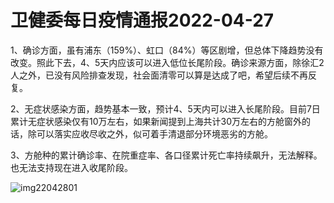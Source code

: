 # 卫健委每日疫情通报2022-04-27

1、确诊方面，虽有浦东（159%）、虹口（84%）等区剧增，但总体下降趋势没有改变。照此下去，4、5天内应该可以进入低位长尾阶段。确诊来源方面，除徐汇2人之外，已没有风险排查发现，社会面清零可以算是达成了吧，希望后续不再反复。

2、无症状感染方面，趋势基本一致，预计4、5天内可以进入长尾阶段。目前7日累计无症状感染仅有10万左右，如果新闻提到上海共计30万左右的方舱窗外的话，除可以落实应收尽收之外，似可着手清退部分环境恶劣的方舱。

3、方舱种的累计确诊率、在院重症率、各口径累计死亡率持续飙升，无法解释。也无法支持现在进入收尾阶段。

<img decoding="async" src="https://i0.wp.com/s2.loli.net/2022/05/02/JVROvo4PFi7YunD.jpg?w=640&#038;ssl=1" alt="img22042801" data-recalc-dims="1" />
